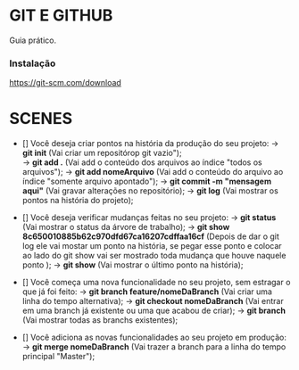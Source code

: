 # GIT E GITHUB

Guia prático.

### Instalação

https://git-scm.com/download

# SCENES

- [] Você deseja criar pontos na história da produção do seu projeto:
    -> <strong>git init</strong> (Vai criar um repositórop git vazio");  
    -> <strong>git add .</strong> (Vai add o conteúdo dos arquivos ao índice "todos os arquivos");
    -> <strong>git add nomeArquivo</strong> (Vai add o conteúdo do arquivo ao índice "somente arquivo apontado");
    -> <strong>git commit -m "mensagem aqui"</strong> (Vai gravar alterações no repositório);
    -> <strong>git log</strong> (Vai mostrar os pontos na história do projeto);

- [] Você deseja verificar mudanças feitas no seu projeto:
    -> <strong>git status</strong> (Vai mostrar o status da árvore de trabalho);
    -> <strong>git show 8c650010885b62c970dfd67ca16207cdffaa16cf</strong> (Depois de dar o git log ele vai mostar um ponto na história, se pegar esse ponto e colocar ao lado do git show vai ser mostrado toda mudança que houve naquele ponto );
    -> <strong>git show</strong> (Vai mostrar o último ponto na história);

- [] Você começa uma nova funcionalidade no seu projeto, sem estragar o que já foi feito:
    -> <strong>git branch feature/nomeDaBranch</strong> (Vai criar uma linha do tempo alternativa);
    -> <strong>git checkout nomeDaBranch</strong> (Vai entrar em uma branch já existente ou uma que acabou de criar);
    -> <strong>git branch</strong> (Vai mostrar todas as branchs existentes);

- [] Você adiciona as novas funcionalidades ao seu projeto em produção: 
    -> <strong>git merge nomeDaBranch</strong> (Vai trazer a branch para a linha do tempo principal "Master");